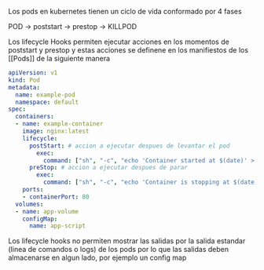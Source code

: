 Los pods en kubernetes tienen un ciclo de vida conformado por 4 fases

POD -> poststart -> prestop -> KILLPOD

Los lifecycle Hooks permiten ejecutar acciones en los momentos de poststart y prestop y estas acciones se definene en los manifiestos de los [[Pods]] de la siguiente manera

```yaml
apiVersion: v1
kind: Pod
metadata:
  name: example-pod
  namespace: default
spec:
  containers:
  - name: example-container
    image: nginx:latest
    lifecycle:
      postStart: # accion a ejecutar despues de levantar el pod
        exec:
          command: ["sh", "-c", "echo 'Container started at $(date)' > /var/log/startup.log"]
      preStop: # accion a ejecutar despues de parar
        exec:
          command: ["sh", "-c", "echo 'Container is stopping at $(date)' > /var/log/shutdown.log"]
    ports:
    - containerPort: 80
  volumes:
  - name: app-volume
    configMap:
      name: app-script

```

Los lifecycle hooks no permiten mostrar las salidas por la salida estandar (linea de comandos o logs) de los pods por lo que las salidas deben almacenarse en algun lado, por ejemplo un config map